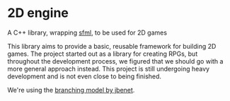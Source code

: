 # 2D engine
A C++ library, wrapping [sfml][2], to be used for 2D games

This library aims to provide a basic, reusable framework for building 2D games.
The project started out as a library for creating RPGs, but throughout the development
process, we figured that we should go with a more general approach instead.
This project is still undergoing heavy development and is not even close to
being finished.

We're using the [branching model by jbenet][1].

[1]: https://gist.github.com/jbenet/ee6c9ac48068889b0912
[2]: http://www.sfml-dev.org/
